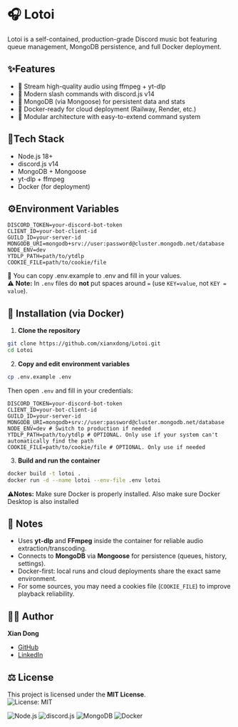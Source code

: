 # 🎧 Lotoi
Lotoi is a self-contained, production-grade Discord music bot featuring queue management, MongoDB persistence, and full Docker deployment.

## ✨Features
- 🎵 Stream high-quality audio using ffmpeg + yt-dlp
- 💬 Modern slash commands with discord.js v14
- 🧠 MongoDB (via Mongoose) for persistent data and stats
- 🐳 Docker-ready for cloud deployment (Railway, Render, etc.)
- 🧩 Modular architecture with easy-to-extend command system

## 🧰Tech Stack
- Node.js 18+
- discord.js v14
- MongoDB + Mongoose
- yt-dlp + ffmpeg
- Docker (for deployment)

## ⚙️Environment Variables
```env
DISCORD_TOKEN=your-discord-bot-token
CLIENT_ID=your-bot-client-id
GUILD_ID=your-server-id
MONGODB_URI=mongodb+srv://user:password@cluster.mongodb.net/database
NODE_ENV=dev
YTDLP_PATH=path/to/ytdlp
COOKIE_FILE=path/to/cookie/file
```
📄 You can copy .env.example to .env and fill in your values.\
⚠️ **Note:** In `.env` files do **not** put spaces around `=` (use `KEY=value`, not `KEY = value`).

## 🧱 Installation (via Docker)

1. **Clone the repository**
```bash
git clone https://github.com/xianxdong/Lotoi.git
cd Lotoi
```

2. **Copy and edit environment variables**
```bash
cp .env.example .env
```
Then open `.env` and fill in your credentials:
```env
DISCORD_TOKEN=your-discord-bot-token
CLIENT_ID=your-bot-client-id
GUILD_ID=your-server-id
MONGODB_URI=mongodb+srv://user:password@cluster.mongodb.net/database
NODE_ENV=dev # Switch to production if needed
YTDLP_PATH=path/to/ytdlp # OPTIONAL. Only use if your system can't automatically find the path
COOKIE_FILE=path/to/cookie/file # OPTIONAL. Only use if needed
```

3. **Build and run the container**
```bash
docker build -t lotoi .
docker run -d --name lotoi --env-file .env lotoi
```
⚠️**Notes:** Make sure Docker is properly installed. Also make sure Docker Desktop is also installed

## 🧠 Notes
- Uses **yt-dlp** and **FFmpeg** inside the container for reliable audio extraction/transcoding.
- Connects to **MongoDB** via **Mongoose** for persistence (queues, history, settings).
- Docker-first: local runs and cloud deployments share the exact same environment.
- For some sources, you may need a cookies file (`COOKIE_FILE`) to improve playback reliability.

## 🧑‍💻 Author

**Xian Dong**  
- [GitHub](https://github.com/xianxdong)  
- [LinkedIn](https://www.linkedin.com/in/xianxdong)

## ⚖️ License
This project is licensed under the **MIT License**.  
![License: MIT](https://img.shields.io/badge/License-MIT-yellow.svg)

![Node.js](https://img.shields.io/badge/Node.js-18+-green)
![discord.js](https://img.shields.io/badge/discord.js-v14-blue)
![MongoDB](https://img.shields.io/badge/MongoDB-Mongoose-brightgreen)
![Docker](https://img.shields.io/badge/Docker-Ready-informational)